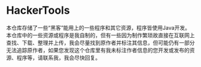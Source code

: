 # HackerTools
本仓库存储了一些“黑客”能用上的一些程序和其它资源，程序皆使用Java开发。  
本仓库中的一些资源或程序是我自制的，但有一些因为制作繁琐故直接在互联网上查找、下载、整理并上传，我会尽量找到原作者并标注其信息，但可能仍有一部分无法追踪原作者，如果您发现这个仓库里有我未标注作者信息的您开发或发布的资源、程序等，请联系我，我会尽快回复。
